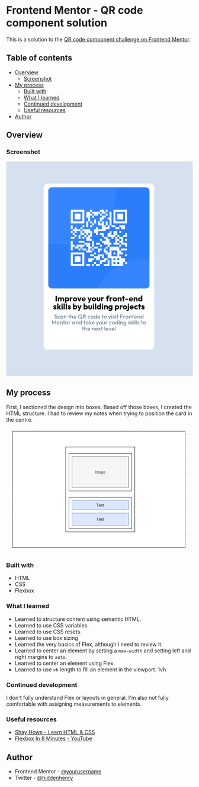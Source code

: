 # Frontend Mentor - QR code component solution

This is a solution to the [QR code component challenge on Frontend Mentor](https://www.frontendmentor.io/challenges/qr-code-component-iux_sIO_H).

## Table of contents

- [Overview](#overview)
  - [Screenshot](#screenshot)
- [My process](#my-process)
  - [Built with](#built-with)
  - [What I learned](#what-i-learned)
  - [Continued development](#continued-development)
  - [Useful resources](#useful-resources)
- [Author](#author)

## Overview

### Screenshot

![finished-implementation](./images/complete.png)

## My process

First, I sectioned the design into boxes. Based off those boxes, I created the HTML structure.
I had to review my notes when trying to position the card in the centre.

![Boxes](./images/qr-boxes.png)

### Built with

- HTML
- CSS
- Flexbox

### What I learned

- Learned to structure content using semantic HTML.
- Learned to use CSS variables.
- Learned to use CSS resets.
- Learned to use box sizing
- Learned the very basics of Flex, although I need to review it.
- Learned to center an element by setting a `max-width` and setting left and right margins to `auto`.
- Learned to center an element using Flex.
- Learned to use `vh` length to fill an element in the viewport. 1vh 

### Continued development

I don't fully understand Flex or layouts in general. I'm also not fully comfortable with assigning measurements to elements.

### Useful resources

- [Shay Howe - Learn HTML & CSS](https://learn.shayhowe.com/html-css/)
- [Flexbox In 8 Minutes - YouTube](https://www.youtube.com/watch?v=phWxA89Dy94)

## Author

- Frontend Mentor - [@yourusername](https://www.frontendmentor.io/profile/henrychris)
- Twitter - [@hiddenhenry](https://www.twitter.com/hiddenhenry)
